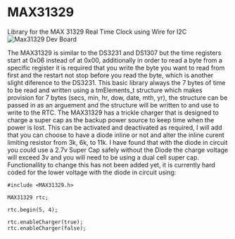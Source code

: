 # MAX31329
Library for the MAX 31329 Real Time Clock using Wire for I2C
![Max31329 Dev Board](MAX31329_dev.jpg?raw=true "Max 31329")

The MAX31329 is similar to the DS3231 and DS1307 but the time registers start at 0x06 instead of at 0x00, additionally in order to read a byte from a specific register it is required that you write the byte you want to read from first and the restart not stop before you read the byte, which is another slight diference to the DS3231.
This basic library always the 7 bytes of time to be read and written using a tmElements_t structure which makes provision for 7 bytes (secs, min, hr, dow, date, mth, yr), the structure can be passed in as an arguement and the structure will be written to and use to write to the RTC.
The MAX31329 has a trickle charger that is designed to charge a super cap as the backup power source to keep time when the power is lost. This can be activated and deactivated as required, I will add that you can choose to have a diode inline or not and alter the inline curent limiting resistor from 3k, 6k, to 11k. I have found that with the diode in circuit you could use a 2.7v Super Cap safely without the Diode the charge voltage will exceed 3v and you will need to be using a dual cell super cap. Functionallity to change this has not been added yet, it is currently hard coded for the lower voltage with the diode in circuit using:
```
#include <MAX31329.h>

MAX31329 rtc;

rtc.begin(5, 4);

rtc.enableCharger(true);
rtc.enableCharger(false);
```

